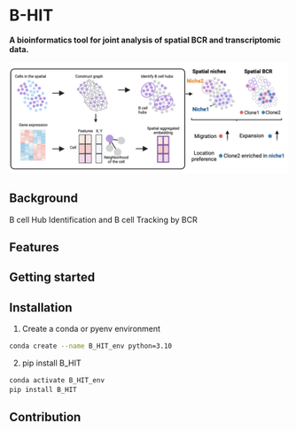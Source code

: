 # B-HIT

**A bioinformatics tool for joint analysis of spatial BCR and transcriptomic data.**

![B-HIT](./images/BHIT.png)


## Background

  B cell Hub Identification and B cell Tracking by BCR


## Features


## Getting started


## Installation


1. Create a conda or pyenv environment
```bash
conda create --name B_HIT_env python=3.10
```
2. pip install B_HIT
```bash
conda activate B_HIT_env
pip install B_HIT
```

## Contribution

